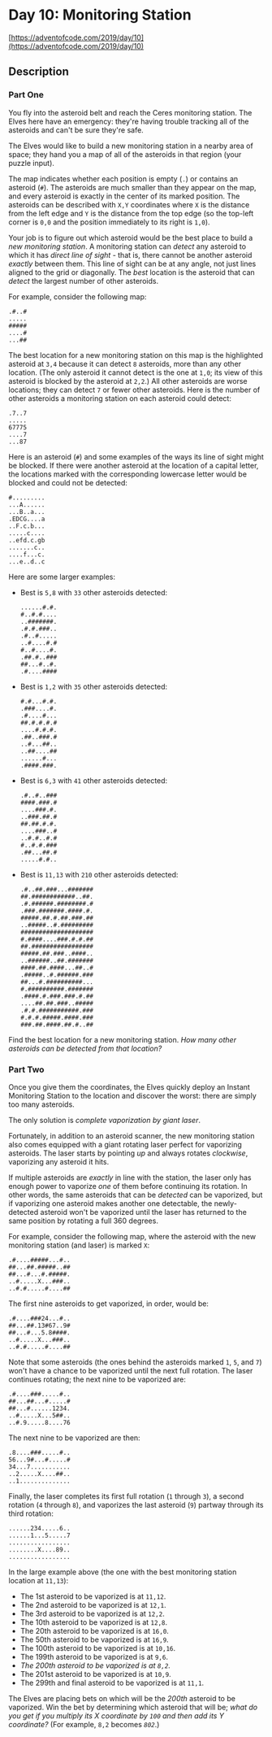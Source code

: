 # Day 10: Monitoring Station

[https://adventofcode.com/2019/day/10](https://adventofcode.com/2019/day/10)

## Description

### Part One

You fly into the asteroid belt and reach the Ceres monitoring station. The Elves here have an emergency: they're having trouble tracking all of the asteroids and can't be sure they're safe.

The Elves would like to build a new monitoring station in a nearby area of space; they hand you a map of all of the asteroids in that region (your puzzle input).

The map indicates whether each position is empty (`.`) or contains an asteroid (`#`). The asteroids are much smaller than they appear on the map, and every asteroid is exactly in the center of its marked position. The asteroids can be described with `X,Y` coordinates where `X` is the distance from the left edge and `Y` is the distance from the top edge (so the top-left corner is `0,0` and the position immediately to its right is `1,0`).

Your job is to figure out which asteroid would be the best place to build a _new monitoring station_. A monitoring station can _detect_ any asteroid to which it has _direct line of sight_ - that is, there cannot be another asteroid _exactly_ between them. This line of sight can be at any angle, not just lines aligned to the grid or <span title="The Elves on Ceres are clearly not concerned with honor.">diagonally</span>. The _best_ location is the asteroid that can _detect_ the largest number of other asteroids.

For example, consider the following map:

    .#..#
    .....
    #####
    ....#
    ...##
    

The best location for a new monitoring station on this map is the highlighted asteroid at `3,4` because it can detect `8` asteroids, more than any other location. (The only asteroid it cannot detect is the one at `1,0`; its view of this asteroid is blocked by the asteroid at `2,2`.) All other asteroids are worse locations; they can detect `7` or fewer other asteroids. Here is the number of other asteroids a monitoring station on each asteroid could detect:

    .7..7
    .....
    67775
    ....7
    ...87
    

Here is an asteroid (`#`) and some examples of the ways its line of sight might be blocked. If there were another asteroid at the location of a capital letter, the locations marked with the corresponding lowercase letter would be blocked and could not be detected:

    #.........
    ...A......
    ...B..a...
    .EDCG....a
    ..F.c.b...
    .....c....
    ..efd.c.gb
    .......c..
    ....f...c.
    ...e..d..c
    

Here are some larger examples:

*   Best is `5,8` with `33` other asteroids detected:
    
        ......#.#.
        #..#.#....
        ..#######.
        .#.#.###..
        .#..#.....
        ..#....#.#
        #..#....#.
        .##.#..###
        ##...#..#.
        .#....####
        
    
*   Best is `1,2` with `35` other asteroids detected:
    
        #.#...#.#.
        .###....#.
        .#....#...
        ##.#.#.#.#
        ....#.#.#.
        .##..###.#
        ..#...##..
        ..##....##
        ......#...
        .####.###.
        
    
*   Best is `6,3` with `41` other asteroids detected:
    
        .#..#..###
        ####.###.#
        ....###.#.
        ..###.##.#
        ##.##.#.#.
        ....###..#
        ..#.#..#.#
        #..#.#.###
        .##...##.#
        .....#.#..
        
    
*   Best is `11,13` with `210` other asteroids detected:
    
        .#..##.###...#######
        ##.############..##.
        .#.######.########.#
        .###.#######.####.#.
        #####.##.#.##.###.##
        ..#####..#.#########
        ####################
        #.####....###.#.#.##
        ##.#################
        #####.##.###..####..
        ..######..##.#######
        ####.##.####...##..#
        .#####..#.######.###
        ##...#.##########...
        #.##########.#######
        .####.#.###.###.#.##
        ....##.##.###..#####
        .#.#.###########.###
        #.#.#.#####.####.###
        ###.##.####.##.#..##
        
    

Find the best location for a new monitoring station. _How many other asteroids can be detected from that location?_

### Part Two

Once you give them the coordinates, the Elves quickly deploy an Instant Monitoring Station to the location and discover <span title="The Elves on Ceres just have a unique system of values, that's all.">the worst</span>: there are simply too many asteroids.

The only solution is _complete vaporization by giant laser_.

Fortunately, in addition to an asteroid scanner, the new monitoring station also comes equipped with a giant rotating laser perfect for vaporizing asteroids. The laser starts by pointing _up_ and always rotates _clockwise_, vaporizing any asteroid it hits.

If multiple asteroids are _exactly_ in line with the station, the laser only has enough power to vaporize _one_ of them before continuing its rotation. In other words, the same asteroids that can be _detected_ can be vaporized, but if vaporizing one asteroid makes another one detectable, the newly-detected asteroid won't be vaporized until the laser has returned to the same position by rotating a full 360 degrees.

For example, consider the following map, where the asteroid with the new monitoring station (and laser) is marked `X`:

    .#....#####...#..
    ##...##.#####..##
    ##...#...#.#####.
    ..#.....X...###..
    ..#.#.....#....##
    

The first nine asteroids to get vaporized, in order, would be:

    .#....###24...#..
    ##...##.13#67..9#
    ##...#...5.8####.
    ..#.....X...###..
    ..#.#.....#....##
    

Note that some asteroids (the ones behind the asteroids marked `1`, `5`, and `7`) won't have a chance to be vaporized until the next full rotation. The laser continues rotating; the next nine to be vaporized are:

    .#....###.....#..
    ##...##...#.....#
    ##...#......1234.
    ..#.....X...5##..
    ..#.9.....8....76
    

The next nine to be vaporized are then:

    .8....###.....#..
    56...9#...#.....#
    34...7...........
    ..2.....X....##..
    ..1..............
    

Finally, the laser completes its first full rotation (`1` through `3`), a second rotation (`4` through `8`), and vaporizes the last asteroid (`9`) partway through its third rotation:

    ......234.....6..
    ......1...5.....7
    .................
    ........X....89..
    .................
    

In the large example above (the one with the best monitoring station location at `11,13`):

*   The 1st asteroid to be vaporized is at `11,12`.
*   The 2nd asteroid to be vaporized is at `12,1`.
*   The 3rd asteroid to be vaporized is at `12,2`.
*   The 10th asteroid to be vaporized is at `12,8`.
*   The 20th asteroid to be vaporized is at `16,0`.
*   The 50th asteroid to be vaporized is at `16,9`.
*   The 100th asteroid to be vaporized is at `10,16`.
*   The 199th asteroid to be vaporized is at `9,6`.
*   _The 200th asteroid to be vaporized is at `8,2`._
*   The 201st asteroid to be vaporized is at `10,9`.
*   The 299th and final asteroid to be vaporized is at `11,1`.

The Elves are placing bets on which will be the _200th_ asteroid to be vaporized. Win the bet by determining which asteroid that will be; _what do you get if you multiply its X coordinate by `100` and then add its Y coordinate?_ (For example, `8,2` becomes _`802`_.)
